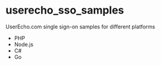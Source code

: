 # userecho_sso_samples
UserEcho.com single sign-on samples for different platforms

* PHP
* Node.js
* C#
* Go


